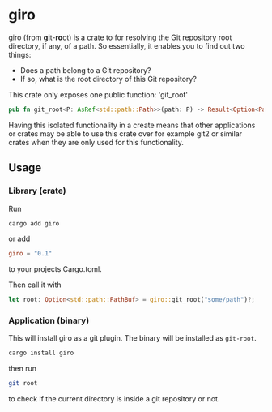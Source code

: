 # giro
giro (from **gi**t-**ro**ot) is a [crate](https://crates.io/crates/giro) to for resolving the Git repository root directory, if any, of a path. So essentially,
it enables you to find out two things:
- Does a path belong to a Git repository?
- If so, what is the root directory of this Git repository?

This crate only exposes one public function: 'git_root'

```rust
pub fn git_root<P: AsRef<std::path::Path>>(path: P) -> Result<Option<PathBuf>, std::io::Error>
```

Having this isolated functionality in a create means that other applications or crates may be able
to use this crate over for example git2 or similar crates when they are only used for this
functionality.

## Usage
### Library (crate)
Run
```sh
cargo add giro
```

or add

```toml
giro = "0.1"
```

to your projects Cargo.toml.

Then call it with
```rust
let root: Option<std::path::PathBuf> = giro::git_root("some/path")?;
```

### Application (binary)
This will install giro as a git plugin. The binary will be installed as `git-root`.

```sh
cargo install giro
```

then run

```sh
git root
```

to check if the current directory is inside a git repository or not.
